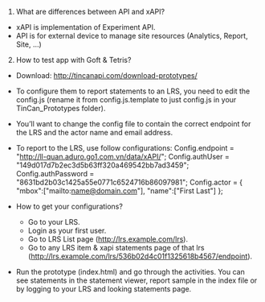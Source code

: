 1. What are differences between API and xAPI?

- xAPI is implementation of Experiment API.
- API is for external device to manage site resources (Analytics, Report, Site, …)

2. How to test app with Goft & Tetris?

- Download: http://tincanapi.com/download-prototypes/
- To configure them to report statements to an LRS, you need to edit the config.js (rename it from config.js.template to just config.js in your TinCan_Prototypes folder).
- You’ll want to change the config file to contain the correct endpoint for the LRS and the actor name and email address.
- To report to the LRS, use follow configurations:
Config.endpoint = "http://ll-quan.aduro.go1.com.vn/data/xAPI/";
Config.authUser = "149d017d7b2ec3d5b63ff320a469542bb7ad3459";
Config.authPassword = "8631bd2b03c1425a55e0771c6524716b86097981";
Config.actor = { "mbox":["mailto:name@domain.com"], "name":["First Last"] };

- How to get your configurations? 
	+ Go to your LRS. 
	+ Login as your first user.
	+ Go to LRS List page (http://lrs.example.com/lrs).
	+ Go to any LRS item & xapi statements page of that lrs (http://lrs.example.com/lrs/536b02d4c01f1325618b4567/endpoint).

- Run the prototype (index.html) and go through the activities. You can see statements in the statement viewer, report sample in the index file or by logging to your LRS and looking statements page.

